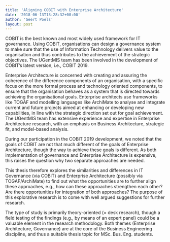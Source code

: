 ```yaml
---
title: 'Aligning COBIT with Enterprise Architecture'
date: '2018-06-13T13:28:32+00:00'
author: 'Geert Poels'
layout: post
---
```


COBIT is the best known and most widely used framework for IT governance. Using COBIT, organisations can design a governance system to make sure that the use of Information Technology delivers value to the organisation and thus contributes to the achievement of the strategic objectives. The UGentMIS team has been involved in the development of COBIT’s latest version, i.e., COBIT 2019.

Enterprise Architecture is concerned with creating and assuring the coherence of the difference components of an organisation, with a specific focus on the more formal process and technology oriented components, to ensure that the organisation behaves as a system that is directed towards achieving the organisational goals. Enterprise architects use frameworks like TOGAF and modelling languages like ArchiMate to analyse and integrate current and future projects aimed at enhancing or developing new capabilities, in line with the strategic direction set out for goal achievement. The UGentMIS team has extensive experience and expertise in Enterprise Architecture research, with an emphasis on Business Architecture, strategic fit, and model-based analysis.

During our participation in the COBIT 2019 development, we noted that the goals of COBIT are not that much different of the goals of Enterprise Architecture, though the way to achieve these goals is different. As both implementation of governance and Enterprise Architecture is expensive, this raises the question why two separate approaches are needed.

This thesis therefore explores the similarities and differences in IT Governance (via COBIT) and Enterprise Architecture (possibly via TOGAF/ArchiMate) to find out what the opportunities are to further align these approaches, e.g., how can these approaches strengthen each other? Are there opportunities for integration of both approaches? The purpose of this explorative research is to come with well argued suggestions for further research.

The type of study is primarily theory-oriented (= desk research), though a field testing of the findings (e.g., by means of an expert panel) could be a valuable element in the research methodology. Both themes (Enterprise Architecture, Governance) are at the core of the Business Engineering discipline, and thus a suitable thesis topic for MSc. Bus. Eng. students.